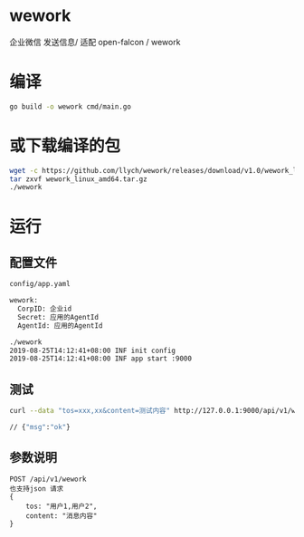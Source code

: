 # wework

企业微信 发送信息/ 适配 open-falcon / wework

# 编译

```bash
go build -o wework cmd/main.go
```

# 或下载编译的包

```bash
wget -c https://github.com/llych/wework/releases/download/v1.0/wework_linux_amd64.tar.gz
tar zxvf wework_linux_amd64.tar.gz
./wework
```

# 运行

## 配置文件

```bash
config/app.yaml

wework:
  CorpID: 企业id
  Secret: 应用的AgentId
  AgentId: 应用的AgentId

./wework
2019-08-25T14:12:41+08:00 INF init config
2019-08-25T14:12:41+08:00 INF app start :9000

```

## 测试

```bash
curl --data "tos=xxx,xx&content=测试内容" http://127.0.0.1:9000/api/v1/wework

// {"msg":"ok"}
```

## 参数说明

```
POST /api/v1/wework
也支持json 请求
{
    tos: "用户1,用户2",
    content: "消息内容"
}
```
